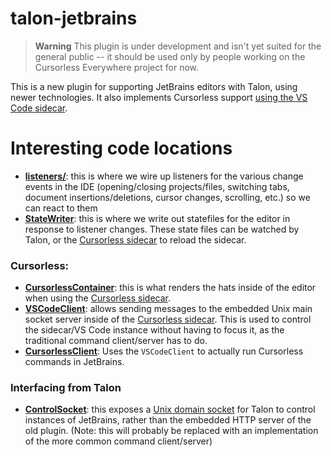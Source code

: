 # talon-jetbrains

> **Warning**
> This plugin is under development and isn't yet suited for the general public -- it should be used only by people working on the Cursorless Everywhere project for now.

<!-- Plugin description -->
This is a new plugin for supporting JetBrains editors with Talon, using newer technologies. It also
implements Cursorless support [using the VS Code sidecar](https://github.com/phillco/cursorless-everywhere).
<!-- Plugin description end -->

# Interesting code locations

- **[listeners/](https://github.com/phillco/talon-jetbrains/tree/main/src/main/kotlin/com/github/phillco/talonjetbrains/listeners)**: this is where we wire up listeners for the various change events in the IDE (opening/closing projects/files, switching tabs, document insertions/deletions, cursor changes, scrolling, etc.) so we can react to them
- **[StateWriter](https://github.com/phillco/talon-jetbrains/blob/main/src/main/kotlin/com/github/phillco/talonjetbrains/sync/StateWriter.kt)**: this is where we write out statefiles for the editor in response to listener changes. These state files can be watched by Talon, or the [Cursorless sidecar](https://githubcom/phillco/cursorless-sidecar) to reload the sidecar.


### Cursorless:

- **[CursorlessContainer](https://github.com/phillco/talon-jetbrains/blob/main/src/main/kotlin/com/github/phillco/talonjetbrains/cursorless/CursorlessContainer.kt)**: this is what renders the hats inside of the editor when using the [Cursorless sidecar](https://github.com/phillco/cursorless-sidecar).
- **[VSCodeClient](https://github.com/phillco/talon-jetbrains/blob/main/src/main/kotlin/com/github/phillco/talonjetbrains/cursorless/VSCodeClient.kt)**: allows sending messages to the embedded Unix main socket server inside of the [Cursorless sidecar](https://github.com/phillco/cursorless-sidecar). This is used to control the sidecar/VS Code instance without having to focus it, as the traditional command client/server has to do.
- **[CursorlessClient](https://github.com/phillco/talon-jetbrains/blob/main/src/main/kotlin/com/github/phillco/talonjetbrains/cursorless/CursorlessClient.kt)**: Uses the `VSCodeClient` to actually run Cursorless commands in JetBrains.

### Interfacing from Talon

- **[ControlSocket](https://github.com/phillco/talon-jetbrains/blob/main/src/main/kotlin/com/github/phillco/talonjetbrains/control/ControlSocket.kt)**: this exposes a [Unix domain socket](https://en.wikipedia.org/wiki/Unix_domain_socket) for Talon to control instances of JetBrains, rather than the embedded HTTP server of the old plugin. (Note: this will probably be replaced with an implementation of the more common command client/server) 
